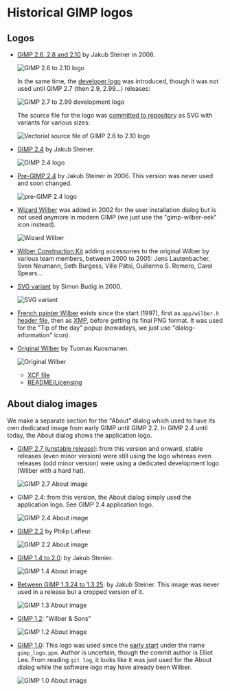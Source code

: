# Historical GIMP logos

## Logos

* [GIMP 2.6, 2.8 and 2.10](https://gitlab.gnome.org/GNOME/gimp/-/blob/f73c4ed397d797ec1b5175f27b5c0f3538a87714/data/images/gimp-logo.png)
  by Jakub Steiner in 2008.

  ![GIMP 2.6 to 2.10 logo](https://gitlab.gnome.org/GNOME/gimp/-/raw/f73c4ed397d797ec1b5175f27b5c0f3538a87714/data/images/gimp-logo.png)

  In the same time, the [developer
  logo](https://gitlab.gnome.org/GNOME/gimp/-/commit/f9ea72123880de1976e8bace2fbca015ac312845)
  was introduced, though it was not used until GIMP 2.7 (then 2.9, 2.99…)
  releases:

  ![GIMP 2.7 to 2.99 development logo](https://gitlab.gnome.org/GNOME/gimp/-/raw/f73c4ed397d797ec1b5175f27b5c0f3538a87714/data/images/wilber-devel.png)

  The source file for the logo was [committed to repository](https://gitlab.gnome.org/GNOME/gimp/-/blob/0579cb949be212e540a345e79f4c4b503206d5fa/desktop/src/gimp.svg)
  as SVG with variants for various sizes:

  ![Vectorial source file of GIMP 2.6 to 2.10 logo](https://gitlab.gnome.org/GNOME/gimp/-/raw/0579cb949be212e540a345e79f4c4b503206d5fa/desktop/src/gimp.svg)

* [GIMP 2.4](https://gitlab.gnome.org/GNOME/gimp/-/blob/b520a3eece0e06d24a98d6d2c7ee359b2b8e13cd/data/images/gimp-logo.png) by Jakub Steiner.

  ![GIMP 2.4 logo](https://gitlab.gnome.org/GNOME/gimp/-/raw/b520a3eece0e06d24a98d6d2c7ee359b2b8e13cd/data/images/gimp-logo.png)

* [Pre-GIMP 2.4](https://gitlab.gnome.org/GNOME/gimp/-/blob/0268c69940ef0ec39b80011b8d8ab3ed415031b0/data/images/gimp-logo.png)
  by Jakub Steiner in 2006. This version was never used and soon changed.

  ![pre-GIMP 2.4 logo](https://gitlab.gnome.org/GNOME/gimp/-/raw/0268c69940ef0ec39b80011b8d8ab3ed415031b0/data/images/gimp-logo.png)

* [Wizard Wilber](https://gitlab.gnome.org/GNOME/gimp/-/blob/a93fbc682e5574ea68eef58a09de609fb1cc5cc8/data/images/wilber-wizard.png)
  was added in 2002 for the user installation dialog but is not used anymore in
  modern GIMP (we just use the "gimp-wilber-eek" icon instead).

  ![Wizard Wilber](https://gitlab.gnome.org/GNOME/gimp/-/raw/master/data/images/wilber-wizard.png)

* [Wilber Construction Kit](https://gitlab.gnome.org/GNOME/gimp/-/commit/f9ea72123880de1976e8bace2fbca015ac312845)
  adding accessories to the original Wilber by various team members, between
  2000 to 2005: Jens Lautenbacher, Sven Neumann, Seth Burgess, Ville Pätsi,
  Guillermo S. Romero, Carol Spears…

* [SVG variant](https://gitlab.gnome.org/GNOME/gimp/-/blob/e33ff2b0895f8622051f310ca000f48ad45b5981/docs/Wilber.svg)
  by Simon Budig in 2000.

  ![SVG variant](https://gitlab.gnome.org/GNOME/gimp/-/raw/e6c52afb6e14915f64336ca4885f70f04e07bb8c/docs/Wilber.svg)

* [French painter Wilber](https://gitlab.gnome.org/GNOME/gimp/-/blob/a93fbc682e5574ea68eef58a09de609fb1cc5cc8/data/images/wilber-tips.png)
  exists since the start (1997), first as `app/wilber.h` [header
  file](https://gitlab.gnome.org/GNOME/gimp/-/blob/32cefec8f76ccb20f1bf3f9311843ca47c1101c8/app/wilber.h),
  then as [XMP](https://gitlab.gnome.org/GNOME/gimp/-/blob/f765a8216f29e0f4f56af767f582e5df59ae606b/pixmaps/wilber3.xpm),
  before getting its final PNG format. It was used for the "Tip of the day"
  popup (nowadays, we just use "dialog-information" icon).

* [Original Wilber](https://gitlab.gnome.org/GNOME/gimp/-/commit/a4e97e61f982d3039d9d594de9477a5104491c52)
  by Tuomas Kuosmanen.

  ![Original Wilber](https://gitlab.gnome.org/GNOME/gimp/-/raw/925a16359732509beb04c9896ffff67ea4022735/desktop/gimp.png)

  - [XCF file](https://gitlab.gnome.org/GNOME/gimp/-/blob/a4e97e61f982d3039d9d594de9477a5104491c52/docs/Wilber.xcf.gz)
  - [README/Licensing](https://gitlab.gnome.org/GNOME/gimp/-/blob/a4e97e61f982d3039d9d594de9477a5104491c52/docs/Wilber.xcf.gz.README)

## About dialog images

We make a separate section for the "About" dialog which used to have its own
dedicated image from early GIMP until GIMP 2.2. In GIMP 2.4 until today, the
About dialog shows the application logo.

* [GIMP 2.7 (unstable release)](https://gitlab.gnome.org/GNOME/gimp/-/blob/f959832666f8ab0a2af719ee5106c7d59701502f/data/images/gimp-devel-logo.png):
  from this version and onward, stable releases (even minor version) were still
  using the logo whereas even releases (odd minor version) were using a
  dedicated development logo (Wilber with a hard hat).

  ![GIMP 2.7 About image](https://gitlab.gnome.org/GNOME/gimp/-/raw/f959832666f8ab0a2af719ee5106c7d59701502f/data/images/gimp-devel-logo.png)

* GIMP 2.4: from this version, the About dialog simply used the application logo. See GIMP 2.4 application logo.

  ![GIMP 2.4 About image](https://gitlab.gnome.org/GNOME/gimp/-/raw/0268c69940ef0ec39b80011b8d8ab3ed415031b0/data/images/gimp-logo.png)

* [GIMP 2.2](https://gitlab.gnome.org/GNOME/gimp/-/blob/c075dab29e494dd596ce84e9548a9b6e7f8c8a6b/data/images/gimp-logo.png) by Philip Lafleur.

  ![GIMP 2.2 About image](https://gitlab.gnome.org/GNOME/gimp/-/raw/c075dab29e494dd596ce84e9548a9b6e7f8c8a6b/data/images/gimp-logo.png)

* [GIMP 1.4 to 2.0](https://gitlab.gnome.org/GNOME/gimp/-/blob/8cdcee9626db576be7eacf57a2207348da26b3c3/data/images/gimp_logo.png):
  by Jakub Stenier.

  ![GIMP 1.4 About image](https://gitlab.gnome.org/GNOME/gimp/-/raw/8cdcee9626db576be7eacf57a2207348da26b3c3/data/images/gimp_logo.png)

* [Between GIMP 1.3.24 to 1.3.25](https://gitlab.gnome.org/GNOME/gimp/-/blob/c48c9370425be886c25fd9cf2252e87d2306ec12/data/images/gimp_logo.png):
  by Jakub Steiner. This image was never used in a release but a cropped version
  of it.

  ![GIMP 1.3 About image](https://gitlab.gnome.org/GNOME/gimp/-/raw/c48c9370425be886c25fd9cf2252e87d2306ec12/data/images/gimp_logo.png)

* [GIMP 1.2](https://gitlab.gnome.org/GNOME/gimp/-/blob/52776aa6d4e4c0534ced4ad33cd3f09fa3ebd7cc/data/images/gimp_logo.ppm): "Wilber & Sons"

  ![GIMP 1.2 About image](https://gitlab.gnome.org/GNOME/gimp/-/raw/be1215a221aa534118086425f361954b27427455/data/images/gimp_logo.png)

* [GIMP 1.0](https://gitlab.gnome.org/GNOME/gimp/-/blob/a3c0b515f9c39cbf0dc6ba9525ae2ea0a369ec5e/data/images/gimp-logo-1.0.png):
  This logo was used since the [early
  start](https://gitlab.gnome.org/GNOME/gimp/-/commit/32cefec8f76ccb20f1bf3f9311843ca47c1101c8) under the name `gimp_logo.ppm`.
  Author is uncertain, though the commit author is Elliot Lee.
  From reading `git log`, it looks like it was just used for the About dialog
  while the software logo may have already been Wilber.

  ![GIMP 1.0 About image](https://gitlab.gnome.org/GNOME/gimp/-/raw/a3c0b515f9c39cbf0dc6ba9525ae2ea0a369ec5e/data/images/gimp-logo-1.0.png)
